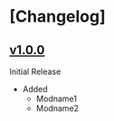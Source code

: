 # [Changelog]

## [v1.0.0]

Initial Release

  - Added 
    - Modname1
    - Modname2

[v1.0.0]: https://github.com/finn-epoch/moonheim_modpack/compare/v1.0.0...main
[docs]: https://thunderstore.io/package/create/docs/
